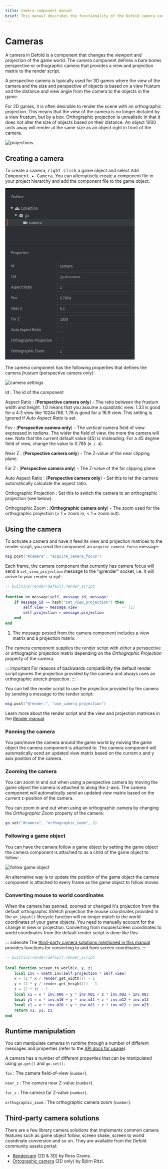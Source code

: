 ```yaml
---
title: Camera component manual
brief: This manual describes the functionality of the Defold camera component.
---
```


# Cameras

A camera in Defold is a component that changes the viewport and projection of the game world. The camera component defines a bare bones perspective or orthographic camera that provides a view and projection matrix to the render script.

A perspective camera is typically used for 3D games where the view of the camera and the size and perspective of objects is based on a view frustum and the distance and view angle from the camera to the objects in the game.

For 2D games, it is often desirable to render the scene with an orthographic projection. This means that the view of the camera is no longer dictated by a view frustum, but by a box. Orthographic projection is unrealistic in that it does not alter the size of objects based on their distance. An object 1000 units away will render at the same size as an object right in front of the camera.

![projections](images/camera/projections.png)


## Creating a camera

To create a camera, <kbd>right click</kbd> a game object and select <kbd>Add Component ▸ Camera</kbd>. You can alternatively create a component file in your project hierarchy and add the component file to the game object.

![create camera component](images/camera/create.png)

The camera component has the following properties that defines the camera *frustum* (perspective camera only):

![camera settings](images/camera/settings.png)

Id
: The id of the component

Aspect Ratio
: (**Perspective camera only**) - The ratio between the frustum width and height. 1.0 means that you assume a quadratic view. 1.33 is good for a 4:3 view like 1024x768. 1.78 is good for a 16:9 view. This setting is ignored if *Auto Aspect Ratio* is set.

Fov
: (**Perspective camera only**) - The *vertical* camera field of view expressed in _radians_. The wider the field of view, the more the camera will see. Note that the current default value (45) is misleading. For a 45 degree field of view, change the value to 0.785 (`π / 4`).

Near Z
: (**Perspective camera only**) - The Z-value of the near clipping plane.

Far Z
: (**Perspective camera only**) - The Z-value of the far clipping plane.

Auto Aspect Ratio
: (**Perspective camera only**) - Set this to let the camera automatically calculate the aspect ratio.

Orthographic Projection
: Set this to switch the camera to an orthographic projection (see below).

Orthographic Zoom
: (**Orthographic camera only**) - The zoom used for the orthographic projection (> 1 = zoom in, < 1 = zoom out).


## Using the camera

To activate a camera and have it feed its view and projection matrices to the render script, you send the component an `acquire_camera_focus` message:

```lua
msg.post("#camera", "acquire_camera_focus")
```

Each frame, the camera component that currently has camera focus will send a `set_view_projection` message to the "@render" socket, i.e. it will arrive to your render script:

```lua
-- builtins/render/default.render_script
--
function on_message(self, message_id, message)
    if message_id == hash("set_view_projection") then
        self.view = message.view                    -- [1]
        self.projection = message.projection
    end
end
```
1. The message posted from the camera component includes a view matrix and a projection matrix.

The camera component supplies the render script with either a perspective or orthographic projection matrix depending on the *Orthographic Projection* property of the camera.

::: important
For reasons of backwards compatibility the default render script ignores the projection provided by the camera and always uses an orthographic stretch projection.
:::

You can tell the render script to use the projection provided by the camera by sending a message to the render script:

```lua
msg.post("@render:", "use_camera_projection")
```

Learn more about the render script and the view and projection matrices in the [Render manual](/manuals/render/#default-view-projection).


### Panning the camera

You pan/move the camera around the game world by moving the game object the camera component is attached to. The camera component will automatically send an updated view matrix based on the current x and y axis position of the camera.

### Zooming the camera

You can zoom in and out when using a perspective camera by moving the game object the camera is attached to along the z-axis. The camera component will automatically send an updated view matrix based on the current z-position of the camera.

You can zoom in and out when using an orthographic camera by changing the *Orthographic Zoom* property of the camera:

```lua
go.set("#camera", "orthographic_zoom", 2)
```

### Following a game object

You can have the camera follow a game object by setting the game object the camera component is attached to as a child of the game object to follow:

![follow game object](images/camera/follow.png)

An alternative way is to update the position of the game object the camera component is attached to every frame as the game object to follow moves.

### Converting mouse to world coordinates

When the camera has panned, zoomed or changed it's projection from the default orthographic Stretch projection the mouse coordinates provided in the `on_input()` lifecycle function will no longer match to the world coordinates of your game objects. You need to manually account for the change in view or projection. Converting from mouse/screen coordinates to world coordinates from the default render script is done like this:

::: sidenote
The [third-party camera solutions mentioned in this manual](/manuals/camera/#third-party-camera-solutions) provides functions for converting to and from screen coordinates.
:::

```Lua
-- builtins/render/default.render_script
--
local function screen_to_world(x, y, z)
	local inv = vmath.inv(self.projection * self.view)
	x = (2 * x / render.get_width()) - 1
	y = (2 * y / render.get_height()) - 1
	z = (2 * z) - 1
	local x1 = x * inv.m00 + y * inv.m01 + z * inv.m02 + inv.m03
	local y1 = x * inv.m10 + y * inv.m11 + z * inv.m12 + inv.m13
	local z1 = x * inv.m20 + y * inv.m21 + z * inv.m22 + inv.m23
	return x1, y1, z1
end
```


## Runtime manipulation
You can manipulate cameras in runtime through a number of different messages and properties (refer to the [API docs for usage](/ref/camera/)).

A camera has a number of different properties that can be manipulated using `go.get()` and `go.set()`:

`fov`
: The camera field-of-view (`number`).

`near_z`
: The camera near Z-value (`number`).

`far_z`
: The camera far Z-value (`number`).

`orthographic_zoom`
: The orthographic camera zoom (`number`).


## Third-party camera solutions

There are a few library camera solutions that implements common camera features such as game object follow, screen shake, screen to world coordinate conversion and so on. They are available from the Defold community assets portal:

- [Rendercam](https://defold.com/assets/rendercam/) (2D & 3D) by Ross Grams.
- [Ortographic camera](https://defold.com/assets/orthographic/) (2D only) by Björn Ritzl.
